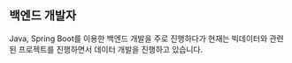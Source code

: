 ## 백엔드 개발자

Java, Spring Boot를 이용한 백엔드 개발을 주로 진행하다가 현재는 빅데이터와 관련된 프로젝트를 진행하면서 데이터 개발을 진행하고 있습니다.

<!--
**wonyonglee/wonyonglee** is a ✨ _special_ ✨ repository because its `README.md` (this file) appears on your GitHub profile.

Here are some ideas to get you started:

- 🔭 I’m currently working on ...
- 🌱 I’m currently learning ...
- 👯 I’m looking to collaborate on ...
- 🤔 I’m looking for help with ...
- 💬 Ask me about ...
- 📫 How to reach me: ...
- 😄 Pronouns: ...
- ⚡ Fun fact: ...
-->
